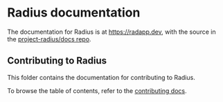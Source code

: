 # Radius documentation

The documentation for Radius is at https://radapp.dev, with the source in the [project-radius/docs repo](https://github.com/project-radius/docs).

## Contributing to Radius

This folder contains the documentation for contributing to Radius. 

To browse the table of contents, refer to the [contributing docs](./../CONTRIBUTING.md).
